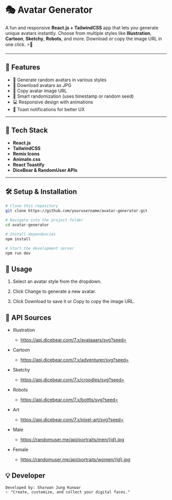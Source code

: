 # 🎭 Avatar Generator

A fun and responsive **React.js + TailwindCSS** app that lets you generate unique avatars instantly. Choose from multiple styles like **Illustration**, **Cartoon**, **Sketchy**, **Robots**, and more. Download or copy the image URL in one click. ⚡🎨

---

## 🚀 Features
- 🎨 Generate random avatars in various styles  
- 📸 Download avatars as JPG  
- 🔗 Copy avatar image URL  
- 🧠 Smart randomization (uses timestamp or random seed)  
- 💻 Responsive design with animations  
- 🔔 Toast notifications for better UX  

---

## 🧰 Tech Stack
- **React.js**
- **TailwindCSS**
- **Remix Icons**
- **Animate.css**
- **React Toastify**
- **DiceBear & RandomUser APIs**

---

## 🛠️ Setup & Installation

```bash
# Clone this repository
git clone https://github.com/yourusername/avatar-generator.git

# Navigate into the project folder
cd avatar-generator

# Install dependencies
npm install

# Start the development server
npm run dev
```

## 🧩 Usage

1.  Select an avatar style from the dropdown.

2. Click Change to generate a new avatar.

3. Click Download to save it or Copy to copy the image URL.

## 📁 API Sources
* Illustration
    * https://api.dicebear.com/7.x/avataaars/svg?seed=

* Cartoon
    * https://api.dicebear.com/7.x/adventurer/svg?seed=

* Sketchy
    * https://api.dicebear.com/7.x/croodles/svg?seed=

* Robots
    * https://api.dicebear.com/7.x/bottts/svg?seed=

* Art
    * https://api.dicebear.com/7.x/pixel-art/svg?seed=

* Male
    * https://randomuser.me/api/portraits/men/{id}.jpg

* Female
    * https://randomuser.me/api/portraits/women/{id}.jpg


## 💡 Developer
```
Developed by: Sharwan Jung Kunwar
✨ "Create, customize, and collect your digital faces."
```